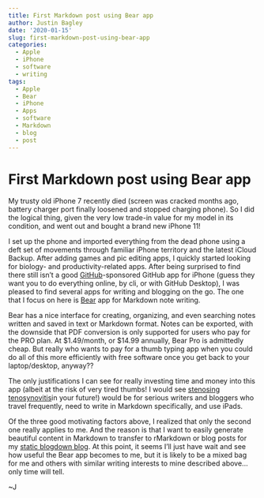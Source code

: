 ```yaml
---
title: First Markdown post using Bear app
author: Justin Bagley
date: '2020-01-15'
slug: first-markdown-post-using-bear-app
categories:
  - Apple
  - iPhone
  - software
  - writing
tags:
  - Apple
  - Bear
  - iPhone
  - Apps
  - software
  - Markdown
  - blog
  - post
---
```


# First Markdown post using Bear app

My trusty old iPhone 7 recently died (screen was cracked months ago, battery charger port finally loosened and stopped charging phone). So I did the logical thing, given the very low trade-in value for my model in its condition, and went out and bought a brand new iPhone 11!

I set up the phone and imported everything from the dead phone using a deft set of movements through familiar iPhone territory and the latest iCloud Backup. After adding games and pic editing apps, I quickly started looking for biology- and productivity-related apps. After being surprised to find there still isn’t a good [GitHub](https://github.com)-sponsored GitHub app for iPhone (guess they want you to do everything online, by cli, or with GitHub Desktop), I was pleased to find several apps for writing and blogging on the go. The one that I focus on here is [Bear](https://bear.app) app for Markdown note writing.

Bear has a nice interface for creating, organizing, and even searching notes written and saved in text or Markdown format.  Notes can be exported, with the downside that PDF conversion is only supported for users who pay for the PRO plan. At $1.49/month, or $14.99 annually, Bear Pro is admittedly cheap. But really who wants to pay for a thumb typing app when you could do all of this more efficiently with free software once you get back to your laptop/desktop, anyway??

The only justifications I can see for really investing time and money into this app (albeit at the risk of very tired thumbs! I would see [stenosing tenosynovitis](https://venturaortho.com/how-to-prevent-smartphone-hand-pain/)in your future!) would be for serious writers and bloggers who travel frequently, need to write in Markdown specifically, and use iPads.

Of the three good motivating factors above, I realized that only the second one really applies to me. And the reason is that I want to easily generate beautiful content in Markdown to transfer to rMarkdown or blog posts for my [static blogdown blog](https://justinbagley.rbind.io/2018/08/01/how-i-moved-my-blog-from-wordpress-to-a-blogdown-blog-deployed-by-netlify/). At this point, it seems I’ll just have wait and see how useful the Bear app becomes to me, but it is likely to be a mixed bag for me and others with similar writing interests to mine described above... only time will tell.

~J
